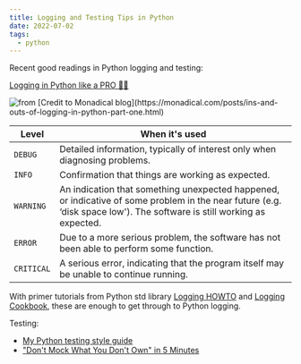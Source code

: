 ```yaml
---
title: Logging and Testing Tips in Python
date: 2022-07-02
tags:
  - python
---
```


Recent good readings in Python logging and testing:

[Logging in Python like a PRO 🐍🌴](https://guicommits.com/how-to-log-in-python-like-a-pro/)

![](https://docs.monadical.com/uploads/5fb79fe51e47ca767ab94b61e.png 'from [Credit to Monadical blog](https://monadical.com/posts/ins-and-outs-of-logging-in-python-part-one.html)')

| Level      | When it's used                                                                                                                                                         |
| ---------- | ---------------------------------------------------------------------------------------------------------------------------------------------------------------------- |
| `DEBUG`    | Detailed information, typically of interest only when diagnosing problems.                                                                                             |
| `INFO`     | Confirmation that things are working as expected.                                                                                                                      |
| `WARNING`  | An indication that something unexpected happened, or indicative of some problem in the near future (e.g. ‘disk space low'). The software is still working as expected. |
| `ERROR`    | Due to a more serious problem, the software has not been able to perform some function.                                                                                |
| `CRITICAL` | A serious error, indicating that the program itself may be unable to continue running.                                                                                 |

With primer tutorials from Python std library
[Logging HOWTO](https://docs.python.org/3/howto/logging.html) and
[Logging Cookbook](https://docs.python.org/3/howto/logging-cookbook.html), these
are enough to get through to Python logging.

Testing:

- [My Python testing style guide](https://blog.thea.codes/my-python-testing-style-guide)
- ["Don't Mock What You Don't Own" in 5 Minutes](https://hynek.me/articles/what-to-mock-in-5-mins)
